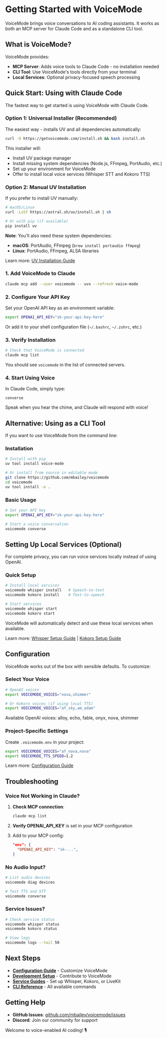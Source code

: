 # Getting Started with VoiceMode

VoiceMode brings voice conversations to AI coding assistants. It works as both an MCP server for Claude Code and as a standalone CLI tool.

## What is VoiceMode?

VoiceMode provides:

- **MCP Server**: Adds voice tools to Claude Code - no installation needed
- **CLI Tool**: Use VoiceMode's tools directly from your terminal
- **Local Services**: Optional privacy-focused speech processing

## Quick Start: Using with Claude Code

The fastest way to get started is using VoiceMode with Claude Code.

### Option 1: Universal Installer (Recommended)

The easiest way - installs UV and all dependencies automatically:

```bash
curl -O https://getvoicemode.com/install.sh && bash install.sh
```

This installer will:

- Install UV package manager
- Install missing system dependencies (Node.js, FFmpeg, PortAudio, etc.)
- Set up your environment for VoiceMode
- Offer to install local voice services (Whisper STT and Kokoro TTS)

### Option 2: Manual UV Installation

If you prefer to install UV manually:

```bash
# macOS/Linux
curl -LsSf https://astral.sh/uv/install.sh | sh

# Or with pip (if available)
pip install uv
```

**Note**: You'll also need these system dependencies:
- **macOS**: PortAudio, FFmpeg (`brew install portaudio ffmpeg`)
- **Linux**: PortAudio, FFmpeg, ALSA libraries

Learn more: [UV Installation Guide](https://docs.astral.sh/uv/getting-started/installation/)

### 1. Add VoiceMode to Claude

```bash
claude mcp add --user voicemode -- uvx --refresh voice-mode
```

### 2. Configure Your API Key

Set your OpenAI API key as an environment variable:

```bash
export OPENAI_API_KEY="sk-your-api-key-here"
```

Or add it to your shell configuration file (`~/.bashrc`, `~/.zshrc`, etc.)

### 3. Verify Installation

```bash
# Check that VoiceMode is connected
claude mcp list
```

You should see `voicemode` in the list of connected servers.

### 4. Start Using Voice

In Claude Code, simply type:
```
converse
```

Speak when you hear the chime, and Claude will respond with voice!

## Alternative: Using as a CLI Tool

If you want to use VoiceMode from the command line:

### Installation

```bash
# Install with pip
uv tool install voice-mode

# Or install from source in editable mode
git clone https://github.com/mbailey/voicemode
cd voicemode
uv tool install -e .
```

### Basic Usage

```bash
# Set your API key
export OPENAI_API_KEY="sk-your-api-key-here"

# Start a voice conversation
voicemode converse
```

## Setting Up Local Services (Optional)

For complete privacy, you can run voice services locally instead of using OpenAI.

### Quick Setup

```bash
# Install local services
voicemode whisper install   # Speech-to-text
voicemode kokoro install    # Text-to-speech

# Start services
voicemode whisper start
voicemode kokoro start
```

VoiceMode will automatically detect and use these local services when available.

Learn more: [Whisper Setup Guide](../guides/whisper-setup.md) | [Kokoro Setup Guide](../guides/kokoro-setup.md)

## Configuration

VoiceMode works out of the box with sensible defaults. To customize:

### Select Your Voice

```bash
# OpenAI voices
export VOICEMODE_VOICES="nova,shimmer"

# Or Kokoro voices (if using local TTS)
export VOICEMODE_VOICES="af_sky,am_adam"
```

Available OpenAI voices: alloy, echo, fable, onyx, nova, shimmer

### Project-Specific Settings

Create `.voicemode.env` in your project:

```bash
export VOICEMODE_VOICES="af_nova,nova"
export VOICEMODE_TTS_SPEED=1.2
```

Learn more: [Configuration Guide](../guides/configuration.md)

## Troubleshooting

### Voice Not Working in Claude?

1. **Check MCP connection**:
   ```bash
   claude mcp list
   ```
   
2. **Verify OPENAI_API_KEY** is set in your MCP configuration

3. Add to your MCP config:
   ```json
   "env": {
     "OPENAI_API_KEY": "sk-...",
   }
   ```

### No Audio Input?

```bash
# List audio devices
voicemode diag devices

# Test TTS and STT
voicemode converse
```

### Service Issues?

```bash
# Check service status
voicemode whisper status
voicemode kokoro status

# View logs
voicemode logs --tail 50
```

## Next Steps

- **[Configuration Guide](../guides/configuration.md)** - Customize VoiceMode
- **[Development Setup](development-setup.md)** - Contribute to VoiceMode
- **[Service Guides](../guides/)** - Set up Whisper, Kokoro, or LiveKit
- **[CLI Reference](../reference/cli.md)** - All available commands

## Getting Help

- **GitHub Issues**: [github.com/mbailey/voicemode/issues](https://github.com/mbailey/voicemode/issues)
- **Discord**: Join our community for support

Welcome to voice-enabled AI coding! 🎙️
